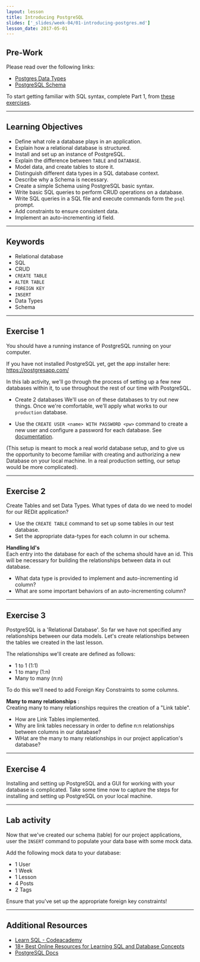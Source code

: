 ```yaml
---
layout: lesson
title: Introducing PostgreSQL
slides: ['_slides/week-04/01-introducing-postgres.md']
lesson_date: 2017-05-01
---
```


## Pre-Work

Please read over the following links:
- [Postgres Data Types](https://www.tutorialspoint.com/postgresql/postgresql_data_types.htm)
- [PostgreSQL Schema](https://www.tutorialspoint.com/postgresql/postgresql_schema.htm)

To start getting familiar with SQL syntax, complete Part 1, from [these exercises](https://www.pgexercises.com/questions/basic/).

---

## Learning Objectives

- Define what role a database plays in an application.
- Explain how a relational database is structured.
- Install and set up an instance of PostgreSQL.
- Explain the difference between `TABLE` and `DATABASE`.
- Model data, and create tables to store it.
- Distinguish different data types in a SQL database context.
- Describe why a Schema is necessary.
- Create a simple Schema using PostgreSQL basic syntax.
- Write basic SQL queries to perform CRUD operations on a database.
- Write SQL queries in a SQL file and execute commands form the `psql` prompt.
- Add constraints to ensure consistent data.
- Implement an auto-incrementing id field.

---

## Keywords

- Relational database
- SQL
- CRUD
- `CREATE TABLE`
- `ALTER TABLE`
- `FOREIGN KEY`
- `INSERT`
- Data Types
- Schema

---

## Exercise 1

You should have a running instance of PostgreSQL running on your computer.

If you have not installed PostgreSQL yet, get the app installer here: https://postgresapp.com/

In this lab activity, we'll go through the process of setting up a few new databases within it, to use throughout the rest of our
time with PostgreSQL.

- Create 2 databases
We'll use on of these databases to try out new things. Once we're comfortable, we'll apply
what works to our `production` database.

- Use the `CREATE USER <name> WITH PASSWORD <pw>` command to create a new user and configure a password for each database.
See [documentation](https://www.postgresql.org/docs/9.6/static/sql-createuser.html).

(This setup is meant to mock a real world database setup, and to give us the opportunity to become familiar with
creating and authorizing a new Database on your local machine. In a real production setting, our setup would be more complicated).


---

## Exercise 2

Create Tables and set Data Types. What types of data do we need to model for our REDit application?

- Use the `CREATE TABLE` command to set up some tables in our test database.
- Set the appropriate data-types for each column in our schema.

**Handling Id's** <br/>
Each entry into the database for each of the schema should have an id. This will be necessary for building
the relationships between data in out database.

- What data type is provided to implement and auto-incrementing id column?
- What are some important behaviors of an auto-incrementing column?

---

## Exercise 3

PostgreSQL is a 'Relational Database'. So far we have not specified any relationships between our data models.
Let's create relationships between the tables we created in the last lesson.

The relationships we'll create are defined as follows:

 - 1 to 1 (1:1)
 - 1 to many (1:n)
 - Many to many (n:n)

To do this we'll need to add Foreign Key Constraints to some columns.

**Many to many relationships** :<br/>
Creating many to many relationships requires the creation of a "Link table".

- How are Link Tables implemented.
- Why are link tables necessary in order to define n:n relationships between columns in our database?
- WHat are the many to many relationships in our project application's database?

---

## Exercise 4

Installing and setting up PostgreSQL and a GUI for working with your database is complicated.
Take some time now to capture the steps for installing and setting up PostgreSQL on your local machine.

---

## Lab activity

Now that we've created our schema (table) for our project applications, user the `INSERT` command to populate
your data base with some mock data.

Add the following mock data to your database:

- 1 User
- 1 Week
- 1 Lesson
- 4 Posts
- 2 Tags

Ensure that you've set up the appropriate foreign key constraints!

---

## Additional Resources

- [Learn SQL - Codeacademy](https://www.codecademy.com/learn/learn-sql)
- [18+ Best Online Resources for Learning SQL and Database Concepts](http://www.vertabelo.com/blog/notes-from-the-lab/18-best-online-resources-for-learning-sql-and-database)
- [PostgreSQL Docs](http://www.postgresql.org/docs/9.6)

